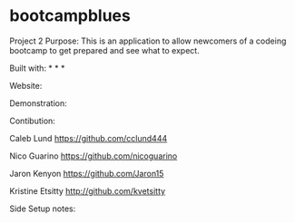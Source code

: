 # bootcampblues
Project 2
Purpose:
    This is an application to allow newcomers of a codeing bootcamp to get prepared and see what to expect. 

Built with:
* 
* 
* 

Website:


Demonstration: 


Contibution:

Caleb Lund
https://github.com/cclund444

Nico Guarino
https://github.com/nicoguarino

Jaron Kenyon
https://github.com/Jaron15

Kristine Etsitty
http://github.com/kvetsitty

Side Setup notes:
